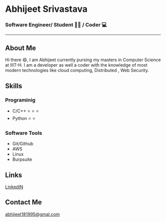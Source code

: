 # Abhijeet Srivastava 
### Software Engineer/ Student 👨‍🎓 / Coder 💻
---
## About Me
Hi there :smile:, I am Abhijeet currently pursing my masters in Computer Science at IIIT-H. I am a developer as well a coder with the knowledge of most modern technologies like cloud computing, Distributed , Web Security.

## Skills

### Programinig
- C/C++ :star: :star: :star: 
- Python :star: :star:

### Software Tools
- Git/Github
- AWS
- Linux
- Burpsuite

## Links
[LinkedIN](https://in.linkedin.com/in/abhijeet-srivastava-747748155)


## Contact Me
[abhijeet181995@gmal.com](mailto:abhijeet181995@gmail.com)




<!--
**abhijeet181995/abhijeet181995** is a ✨ _special_ ✨ repository because its `README.md` (this file) appears on your GitHub profile.

Here are some ideas to get you started:

- 🔭 I’m currently working on ...
- 🌱 I’m currently learning ...
- 👯 I’m looking to collaborate on ...
- 🤔 I’m looking for help with ...
- 💬 Ask me about ...
- 📫 How to reach me: ...
- 😄 Pronouns: ...
- ⚡ Fun fact: ...
-->
